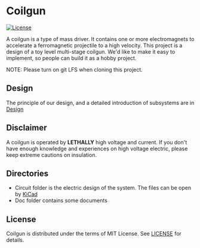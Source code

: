 # Coilgun

[![License](https://img.shields.io/github/license/mashape/apistatus.svg)](LICENSE)

A coilgun is a type of mass driver. It contains one or more electromagnets to accelerate a ferromagnetic projectile to a high velocity. This project is a design of a toy level multi-stage coilgun. We'd like to make it easy to implement, so people can build it as a hobby project.

NOTE: Please turn on git LFS when cloning this project.

## Design

The principle of our design, and a detailed introduction of subsystems are in [Design](Doc/Design.md)

## Disclaimer

A coilgun is operated by **LETHALLY** high voltage and current. If you don't have enough knowledge and experiences on high voltage electric, please keep extreme cautions on insulation.

## Directories

* Circuit folder is the electric design of the system. The files can be open by [KiCad](https://kicad-pcb.org/)
* Doc folder contains some documents

## License

Coilgun is distributed under the terms of MIT License. See [LICENSE](LICENSE) for details.
